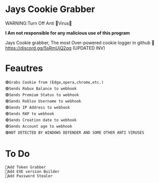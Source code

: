 # Jays Cookie Grabber

WARNING:Turn Off Anti 🦠Virus🦠

**I Am not responsible for any malicious use of this program**


Jays Cookie grabber, The most Over-powered cookie logger in github 🤯 
https://discord.gg/5sRmUjQ2qg (UPDATED INV)



# Feautres
	🟢Grabs Cookie from (Edge,opera,chrome,etc.)
	🟢Sends Robux Balance to webhook
	🟢Sends Premium Status to webhook
	🟢Sends Roblox Username to webhook
	🟢Sends IP Address to webhook
	🟢Sends RAP to webhook
	🟢Sends Creation date to webhook
	🟢Sends Account age to webhook
	🟣NOT DETECTED BY WINDOWS DEFENDER AND SOME OTHER ANTI VIRUSES
# To Do
	💎Add Token Grabber
	💎Add EXE version Builder
	💎Add Password Stealer
